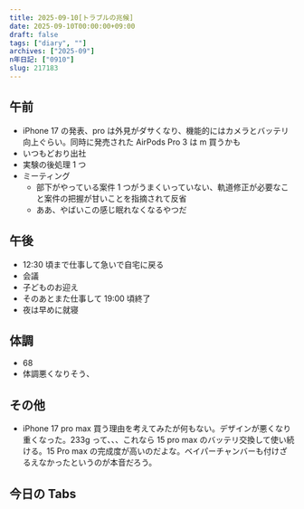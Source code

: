 ```yaml
---
title: 2025-09-10[トラブルの兆候]
date: 2025-09-10T00:00:00+09:00
draft: false
tags: ["diary", ""]
archives: ["2025-09"]
n年日記: ["0910"]
slug: 217183
---
```


## 午前

- iPhone 17 の発表、pro は外見がダサくなり、機能的にはカメラとバッテリ向上ぐらい。同時に発売された AirPods Pro 3 は m 買うかも
- いつもどおり出社
- 実験の後処理 1 つ
- ミーティング
  - 部下がやっている案件 1 つがうまくいっていない、軌道修正が必要なこと案件の把握が甘いことを指摘されて反省
  - ああ、やばいこの感じ眠れなくなるやつだ

## 午後

- 12:30 頃まで仕事して急いで自宅に戻る
- 会議
- 子どものお迎え
- そのあとまた仕事して 19:00 頃終了
- 夜は早めに就寝

## 体調

- 68
- 体調悪くなりそう、

## その他

- iPhone 17 pro max 買う理由を考えてみたが何もない。デザインが悪くなり重くなった。233g って、、、これなら 15 pro max のバッテリ交換して使い続ける。15 Pro max の完成度が高いのだよな。ベイパーチャンバーも付けざるえなかったというのが本音だろう。

## 今日の Tabs
